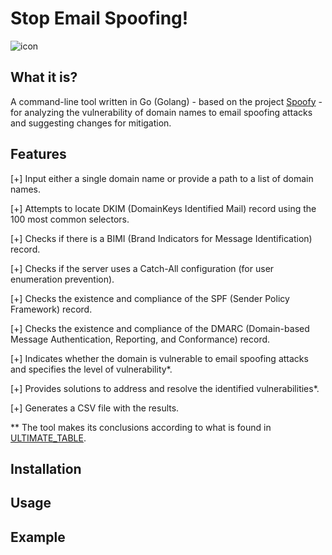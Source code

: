 # Stop Email Spoofing!

![icon](https://github.com/user-attachments/assets/ed99d036-9c17-4ef2-9ea0-d8bc5c0d6e9d)

## What it is?
A command-line tool written in Go (Golang) - based on the project [Spoofy](https://github.com/MattKeeley/Spoofy) - for analyzing the vulnerability of domain names to email spoofing attacks and suggesting changes for mitigation.

## Features
[+] Input either a single domain name or provide a path to a list of domain names.

[+] Attempts to locate DKIM (DomainKeys Identified Mail) record using the 100 most common selectors.

[+] Checks if there is a BIMI (Brand Indicators for Message Identification) record.

[+] Checks if the server uses a Catch-All configuration (for user enumeration prevention).

[+] Checks the existence and compliance of the SPF (Sender Policy Framework) record.

[+] Checks the existence and compliance of the DMARC (Domain-based Message Authentication, Reporting, and Conformance) record.

[+] Indicates whether the domain is vulnerable to email spoofing attacks and specifies the level of vulnerability*.

[+] Provides solutions to address and resolve the identified vulnerabilities*.

[+] Generates a CSV file with the results.

** The tool makes its conclusions according to what is found in [ULTIMATE_TABLE](https://github.com/v1sc0/stopemailspoofing/blob/main/ULTIMATE_TABLE.xlsx).

## Installation

## Usage

## Example
